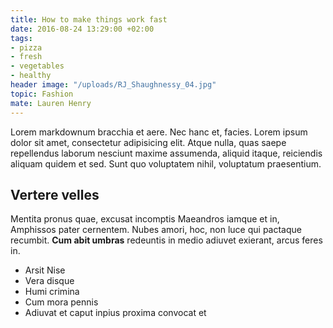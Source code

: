 ```yaml
---
title: How to make things work fast
date: 2016-08-24 13:29:00 +02:00
tags:
- pizza
- fresh
- vegetables
- healthy
header image: "/uploads/RJ_Shaughnessy_04.jpg"
topic: Fashion
mate: Lauren Henry
---
```


Lorem markdownum bracchia et aere. Nec hanc et, facies. Lorem ipsum dolor sit amet, consectetur adipisicing elit. Atque nulla, quas saepe repellendus laborum nesciunt maxime assumenda, aliquid itaque, reiciendis aliquam quidem et sed. Sunt quo voluptatem nihil, voluptatum praesentium.

## Vertere velles

Mentita pronus quae,  excusat
incomptis Maeandros iamque et in, Amphissos pater cernentem. Nubes amori, hoc,
non luce qui pactaque recumbit. **Cum abit umbras** redeuntis in medio adiuvet
exierant, arcus feres in.

- Arsit Nise
- Vera disque
- Humi crimina
- Cum mora pennis
- Adiuvat et caput inpius proxima convocat et
